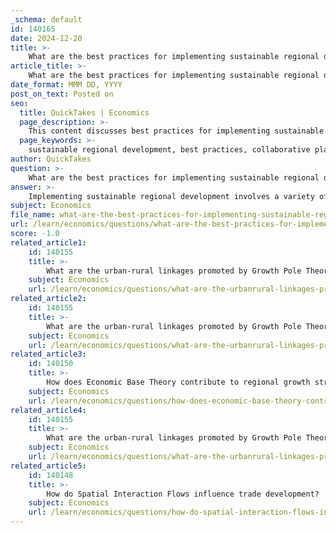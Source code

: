 ```yaml
---
_schema: default
id: 140165
date: 2024-12-20
title: >-
    What are the best practices for implementing sustainable regional development?
article_title: >-
    What are the best practices for implementing sustainable regional development?
date_format: MMM DD, YYYY
post_on_text: Posted on
seo:
  title: QuickTakes | Economics
  page_description: >-
    This content discusses best practices for implementing sustainable regional development, highlighting the importance of collaborative planning, integrated approaches, alignment with sustainable development goals, education, monitoring, resource management, and policy formulation.
  page_keywords: >-
    sustainable regional development, best practices, collaborative planning, Integrated Regional Development Planning, sustainable development goals, awareness and education, monitoring and evaluation, resource management, policy formulation
author: QuickTakes
question: >-
    What are the best practices for implementing sustainable regional development?
answer: >-
    Implementing sustainable regional development involves a variety of best practices that integrate ecological, economic, and social objectives into planning and development strategies. Here are some key practices based on the gathered information:\n\n1. **Collaborative Planning**: Sustainable regional development emphasizes collaboration among different levels of government and stakeholders. This includes creating multi-jurisdictional planning frameworks that allow for shared strategies and resources. Engaging local communities in the planning process ensures that development meets the needs of residents while considering environmental impacts.\n\n2. **Integrated Regional Development Planning (IRDP)**: Utilizing IRDP as a main instrument promotes a multidisciplinary approach that addresses urban and rural linkages, territorial integration, and balanced distribution of population and economic activities. This method helps to create a cohesive strategy that considers the unique characteristics of each region.\n\n3. **Adoption of Sustainable Development Goals (SDGs)**: Aligning regional development plans with the United Nations' SDGs provides a structured framework for addressing global challenges. This alignment encourages the implementation of practices that lead to economic benefits, such as job creation in green industries and increased resource efficiency.\n\n4. **Awareness and Education**: Increasing awareness about sustainable development issues among stakeholders is crucial. This can be achieved through workshops, seminars, and educational programs that inform communities about the importance of sustainability and the specific actions they can take.\n\n5. **Monitoring and Evaluation**: Establishing mechanisms for monitoring and evaluating the outcomes of sustainable development initiatives is essential. This allows for the assessment of progress towards goals and the identification of areas for improvement. Sharing success stories and lessons learned can inspire further action and innovation.\n\n6. **Resource Management**: Implementing strategies for responsible resource management ensures that natural resources are used efficiently and sustainably. This includes promoting practices that reduce waste, conserve energy, and protect biodiversity.\n\n7. **Policy Formulation**: Developing and implementing policies that support sustainable practices is vital. This includes regulations that encourage sustainable land use, transportation, and energy consumption, as well as incentives for businesses and individuals to adopt sustainable practices.\n\nBy integrating these best practices, regions can work towards sustainable development that not only meets the needs of the present but also safeguards the environment and resources for future generations.
subject: Economics
file_name: what-are-the-best-practices-for-implementing-sustainable-regional-development.md
url: /learn/economics/questions/what-are-the-best-practices-for-implementing-sustainable-regional-development
score: -1.0
related_article1:
    id: 140155
    title: >-
        What are the urban-rural linkages promoted by Growth Pole Theory?
    subject: Economics
    url: /learn/economics/questions/what-are-the-urbanrural-linkages-promoted-by-growth-pole-theory
related_article2:
    id: 140155
    title: >-
        What are the urban-rural linkages promoted by Growth Pole Theory?
    subject: Economics
    url: /learn/economics/questions/what-are-the-urbanrural-linkages-promoted-by-growth-pole-theory
related_article3:
    id: 140150
    title: >-
        How does Economic Base Theory contribute to regional growth strategies?
    subject: Economics
    url: /learn/economics/questions/how-does-economic-base-theory-contribute-to-regional-growth-strategies
related_article4:
    id: 140155
    title: >-
        What are the urban-rural linkages promoted by Growth Pole Theory?
    subject: Economics
    url: /learn/economics/questions/what-are-the-urbanrural-linkages-promoted-by-growth-pole-theory
related_article5:
    id: 140148
    title: >-
        How do Spatial Interaction Flows influence trade development?
    subject: Economics
    url: /learn/economics/questions/how-do-spatial-interaction-flows-influence-trade-development
---
```


&nbsp;